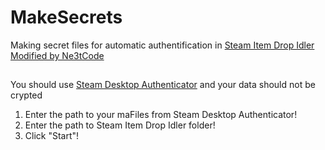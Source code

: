 # MakeSecrets
Making secret files for automatic authentification in [Steam Item Drop Idler Modified by Ne3tCode](https://github.com/Ne3tCode/SteamItemDropIdler/releases/tag/v2.04.1)
##
You should use [Steam Desktop Authenticator](https://github.com/Jessecar96/SteamDesktopAuthenticator/releases/tag/1.0.8.1) and your data should not be crypted

1. Еnter the path to your maFiles from Steam Desktop Authenticator!
2. Enter the path to Steam Item Drop Idler folder!
3. Click "Start"!
